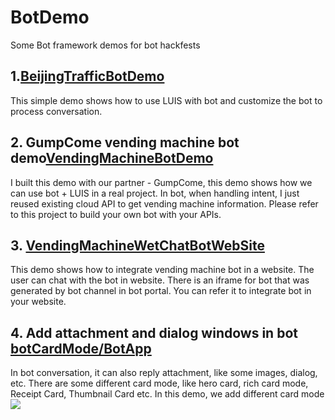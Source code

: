 # BotDemo
Some Bot framework demos for bot hackfests

## 1.[BeijingTrafficBotDemo](https://github.com/leonlj/BotDemo/tree/master/BeijingTrafficBotDemo) 
This simple demo shows how to use LUIS with bot and customize the bot to process conversation. 

## 2. GumpCome vending machine bot demo[VendingMachineBotDemo](https://github.com/leonlj/BotDemo/tree/master/VendingMachineBotDemo)
I built this demo with our partner - GumpCome, this demo shows how we can use bot + LUIS in a real project. In bot, when handling intent, I just reused existing cloud API to get vending machine information. Please refer to this project to build your own bot with your APIs. 

## 3. [VendingMachineWetChatBotWebSite](https://github.com/leonlj/BotDemo/tree/master/VendingMachineWetChatBotWebSite)
This demo shows how to integrate vending machine bot in a website. The user can chat with the bot in website. There is an iframe for bot that was generated by bot channel in bot portal. You can refer it to integrate bot in your website. 

## 4. Add attachment and dialog windows in bot [botCardMode/BotApp](https://github.com/leonlj/BotDemo/tree/master/botCardMode/BotApp)
In bot conversation, it can also reply attachment, like some images, dialog, etc. There are some different card mode, like hero card, rich card mode, Receipt Card, Thumbnail Card etc. In this demo, we add different card mode 
![](https://github.com/leonlj/BotDemo/blob/master/botCardMode/cardMode.PNG)

